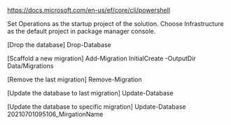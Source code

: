 ﻿https://docs.microsoft.com/en-us/ef/core/cli/powershell

Set Operations as the startup project of the solution.
Choose Infrastructure as the default project in package manager console.

[Drop the database]							Drop-Database 

[Scaffold a new migration]					Add-Migration InitialCreate -OutputDir Data/Migrations

[Remove the last migration]					Remove-Migration

[Update the database to last migration]		Update-Database

[Update the database to specific migration]	Update-Database 20210701095106_MirgationName